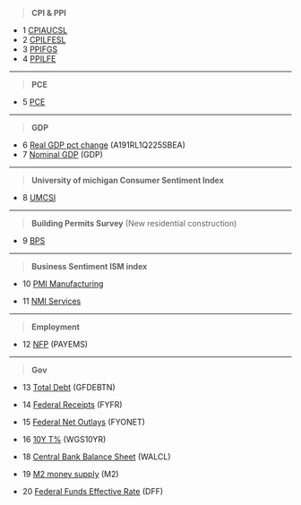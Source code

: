 > **CPI & PPI**
- 1 [CPIAUCSL](https://fred.stlouisfed.org/series/CPIAUCSL)
- 2 [CPILFESL](https://fred.stlouisfed.org/series/CPILFESL)
- 3 [PPIFGS](https://fred.stlouisfed.org/series/PPIFGS)
- 4 [PPILFE](https://fred.stlouisfed.org/series/PPILFE)

---

> **PCE**
- 5 [PCE](https://fred.stlouisfed.org/series/PCE)

---

> **GDP**
- 6 [Real GDP pct change](https://fred.stlouisfed.org/series/A191RL1Q225SBEA) (A191RL1Q225SBEA)
- 7 [Nominal GDP](https://fred.stlouisfed.org/series/GDP) (GDP)

---

> **University of michigan Consumer Sentiment Index**
- 8 [UMCSI](https://data.sca.isr.umich.edu/data-archive/mine.php)

---

> **Building Permits Survey** (New residential construction)
- 9 [BPS](https://www.census.gov/econ/currentdata/)

---

> **Business Sentiment ISM index**

- 10 [PMI Manufacturing](https://www.investing.com/economic-calendar/ism-manufacturing-pmi-173)

- 11 [NMI Services](https://www.investing.com/economic-calendar/ism-non-manufacturing-pmi-176)

---

> **Employment**

- 12 [NFP](https://fred.stlouisfed.org/series/PAYEMS) (PAYEMS)

---

> **Gov**

- 13 [Total Debt](https://fred.stlouisfed.org/series/GFDEBTN) (GFDEBTN)

- 14 [Federal Receipts](https://fred.stlouisfed.org/series/FYFR) (FYFR)

- 15 [Federal Net Outlays](https://fred.stlouisfed.org/series/FYONET) (FYONET)

- 16 [10Y T%](https://fred.stlouisfed.org/series/WGS10YR) (WGS10YR)

- 18 [Central Bank Balance Sheet](https://fred.stlouisfed.org/series/WALCL) (WALCL)

- 19 [M2 money supply](https://fred.stlouisfed.org/series/M2) (M2)

- 20 [Federal Funds Effective Rate](https://fred.stlouisfed.org/series/DFF) (DFF)